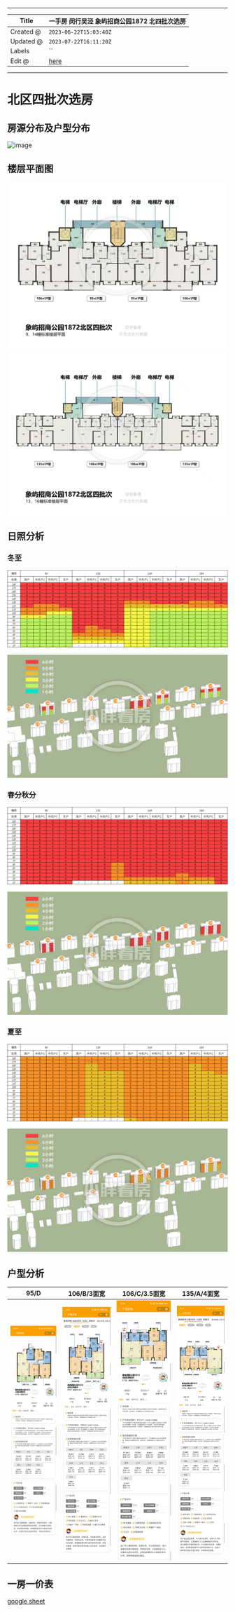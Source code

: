 -----

| Title     | 一手房 闵行吴泾 象屿招商公园1872 北四批次选房                      |
| --------- | ----------------------------------------------- |
| Created @ | `2023-06-22T15:03:40Z`                          |
| Updated @ | `2023-07-22T16:11:20Z`                          |
| Labels    | \`\`                                            |
| Edit @    | [here](https://github.com/junxnone/F/issues/87) |

-----

# 北区四批次选房

## 房源分布及户型分布

![image](media/cd3a25305f93c444434920aedd3d7fc8472eb5b8.png)

## 楼层平面图

![image](media/2665abe6a84536bb218987dcf4364999e130fb54.png)
![image](media/c6faa01086866944ced3c93c0da89dbc1f02d3fe.png)

## 日照分析

### 冬至

![Image](media/cf7cc8bea47f3b8ae31d1eb6c0df7fa579cd5ad1.png)

![Image](media/74f76b5e439ce698029c6a6ab050be057a30b52d.png)

### 春分秋分

![Image](media/9690c3461a2570e2b03841dd33d9d5e9634fa514.png)

![Image](media/6782c05db475ea0373eb4faa1a960d4a45752ff2.png)

### 夏至

![Image](media/04401f553ffbc134d18df3d032cecce566923760.png)

![Image](media/29432781adaa58bba7e0832c0cf96f96f73823d6.png)

## 户型分析

| 95/D                                                         | 106/B/3面宽                                                    | 106/C/3.5面宽                                                  | 135/A/4面宽                                                    |
| ------------------------------------------------------------ | ------------------------------------------------------------ | ------------------------------------------------------------ | ------------------------------------------------------------ |
| ![Image](media/e7a8f58a3b1acdf1e8a90933fcff52725fdc5e63.png) | ![Image](media/c5c7bdb828ce7836428a3931043342a06627a10b.png) | ![Image](media/45879ebcb7b21c2a66ba18883e2e7c89d813518d.png) | ![Image](media/a5497f5e3f4cb45b21338bdb0d2effd821d726f7.png) |

## 一房一价表

[google
sheet](https://docs.google.com/spreadsheets/d/1hrWISU4hnQBTtGJgkzVooksbYsYpqrEZRxiTBqjB9d4/edit?usp=sharing ":include :type=iframe width=100% height=800px")
